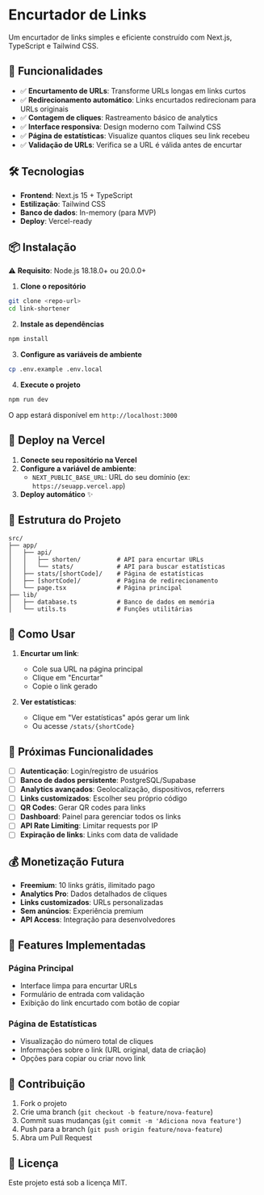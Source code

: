 # Encurtador de Links

Um encurtador de links simples e eficiente construído com Next.js, TypeScript e Tailwind CSS.

## 🚀 Funcionalidades

- ✅ **Encurtamento de URLs**: Transforme URLs longas em links curtos
- ✅ **Redirecionamento automático**: Links encurtados redirecionam para URLs originais
- ✅ **Contagem de cliques**: Rastreamento básico de analytics
- ✅ **Interface responsiva**: Design moderno com Tailwind CSS
- ✅ **Página de estatísticas**: Visualize quantos cliques seu link recebeu
- ✅ **Validação de URLs**: Verifica se a URL é válida antes de encurtar

## 🛠️ Tecnologias

- **Frontend**: Next.js 15 + TypeScript
- **Estilização**: Tailwind CSS
- **Banco de dados**: In-memory (para MVP)
- **Deploy**: Vercel-ready

## 📦 Instalação

⚠️ **Requisito**: Node.js 18.18.0+ ou 20.0.0+

1. **Clone o repositório**
```bash
git clone <repo-url>
cd link-shortener
```

2. **Instale as dependências**
```bash
npm install
```

3. **Configure as variáveis de ambiente**
```bash
cp .env.example .env.local
```

4. **Execute o projeto**
```bash
npm run dev
```

O app estará disponível em `http://localhost:3000`

## 🚀 Deploy na Vercel

1. **Conecte seu repositório na Vercel**
2. **Configure a variável de ambiente**:
   - `NEXT_PUBLIC_BASE_URL`: URL do seu domínio (ex: `https://seuapp.vercel.app`)
3. **Deploy automático** ✨

## 📂 Estrutura do Projeto

```
src/
├── app/
│   ├── api/
│   │   ├── shorten/          # API para encurtar URLs
│   │   └── stats/            # API para buscar estatísticas
│   ├── stats/[shortCode]/    # Página de estatísticas
│   ├── [shortCode]/          # Página de redirecionamento
│   └── page.tsx              # Página principal
├── lib/
│   ├── database.ts           # Banco de dados em memória
│   └── utils.ts              # Funções utilitárias
```

## 🎯 Como Usar

1. **Encurtar um link**:
   - Cole sua URL na página principal
   - Clique em "Encurtar"
   - Copie o link gerado

2. **Ver estatísticas**:
   - Clique em "Ver estatísticas" após gerar um link
   - Ou acesse `/stats/{shortCode}`

## 🔮 Próximas Funcionalidades

- [ ] **Autenticação**: Login/registro de usuários
- [ ] **Banco de dados persistente**: PostgreSQL/Supabase
- [ ] **Analytics avançados**: Geolocalização, dispositivos, referrers
- [ ] **Links customizados**: Escolher seu próprio código
- [ ] **QR Codes**: Gerar QR codes para links
- [ ] **Dashboard**: Painel para gerenciar todos os links
- [ ] **API Rate Limiting**: Limitar requests por IP
- [ ] **Expiração de links**: Links com data de validade

## 💰 Monetização Futura

- **Freemium**: 10 links grátis, ilimitado pago
- **Analytics Pro**: Dados detalhados de cliques
- **Links customizados**: URLs personalizadas
- **Sem anúncios**: Experiência premium
- **API Access**: Integração para desenvolvedores

## 🎨 Features Implementadas

### Página Principal
- Interface limpa para encurtar URLs
- Formulário de entrada com validação
- Exibição do link encurtado com botão de copiar

### Página de Estatísticas
- Visualização do número total de cliques
- Informações sobre o link (URL original, data de criação)
- Opções para copiar ou criar novo link

## 🤝 Contribuição

1. Fork o projeto
2. Crie uma branch (`git checkout -b feature/nova-feature`)
3. Commit suas mudanças (`git commit -m 'Adiciona nova feature'`)
4. Push para a branch (`git push origin feature/nova-feature`)
5. Abra um Pull Request

## 📄 Licença

Este projeto está sob a licença MIT.
